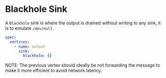 # Blackhole Sink

A `Blackhole` sink is where the output is drained without writing to any sink, it is to emulate `/dev/null`.

```yaml
spec:
  vertices:
    - name: output
      sink:
        blackhole: {}
```

NOTE: The previous vertex should ideally be not forwarding the message to make it more efficient to avoid network latency.
